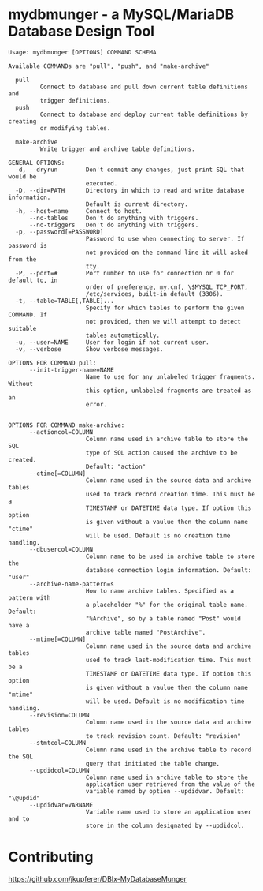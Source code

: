 mydbmunger - a MySQL/MariaDB Database Design Tool
=================================================

    Usage: mydbmunger [OPTIONS] COMMAND SCHEMA
    
    Available COMMANDs are "pull", "push", and "make-archive"
    
      pull
             Connect to database and pull down current table definitions and
             trigger definitions.
      push
             Connect to database and deploy current table definitions by creating
             or modifying tables.
    
      make-archive
             Write trigger and archive table definitions.
    
    GENERAL OPTIONS:
      -d, --dryrun        Don't commit any changes, just print SQL that would be
                          executed.
      -D, --dir=PATH      Directory in which to read and write database information.
                          Default is current directory.
      -h, --host=name     Connect to host.
          --no-tables     Don't do anything with triggers.
          --no-triggers   Don't do anything with triggers.
      -p, --password[=PASSWORD] 
                          Password to use when connecting to server. If password is
                          not provided on the command line it will asked from the
                          tty.
      -P, --port=#        Port number to use for connection or 0 for default to, in
                          order of preference, my.cnf, \$MYSQL_TCP_PORT,
                          /etc/services, built-in default (3306).
      -t, --table=TABLE[,TABLE]...
                          Specify for which tables to perform the given COMMAND. If
                          not provided, then we will attempt to detect suitable
                          tables automatically.
      -u, --user=NAME     User for login if not current user.
      -v, --verbose       Show verbose messages.
    
    OPTIONS FOR COMMAND pull:
          --init-trigger-name=NAME
                          Name to use for any unlabeled trigger fragments. Without
                          this option, unlabeled fragments are treated as an
                          error.
                          
    
    OPTIONS FOR COMMAND make-archive:
          --actioncol=COLUMN
                          Column name used in archive table to store the SQL
                          type of SQL action caused the archive to be created.
                          Default: "action"
          --ctime[=COLUMN]
                          Column name used in the source data and archive tables
                          used to track record creation time. This must be a
                          TIMESTAMP or DATETIME data type. If option this option
                          is given without a vaulue then the column name "ctime"
                          will be used. Default is no creation time handling.
          --dbusercol=COLUMN
                          Column name to be used in archive table to store the
                          database connection login information. Default: "user"
          --archive-name-pattern=s
                          How to name archive tables. Specified as a pattern with
                          a placeholder "%" for the original table name. Default:
                          "%Archive", so by a table named "Post" would have a
                          archive table named "PostArchive".
          --mtime[=COLUMN]
                          Column name used in the source data and archive tables
                          used to track last-modification time. This must be a
                          TIMESTAMP or DATETIME data type. If option this option
                          is given without a vaulue then the column name "mtime"
                          will be used. Default is no modification time handling.
          --revision=COLUMN
                          Column name used in the source data and archive tables
                          to track revision count. Default: "revision"
          --stmtcol=COLUMN
                          Column name used in the archive table to record the SQL
                          query that initiated the table change.
          --updidcol=COLUMN
                          Column name used in archive table to store the
                          application user retrieved from the value of the
                          variable named by option --updidvar. Default: "\@updid"
          --updidvar=VARNAME
                          Variable name used to store an application user and to
                          store in the column designated by --updidcol.

Contributing
============

https://github.com/jkupferer/DBIx-MyDatabaseMunger

